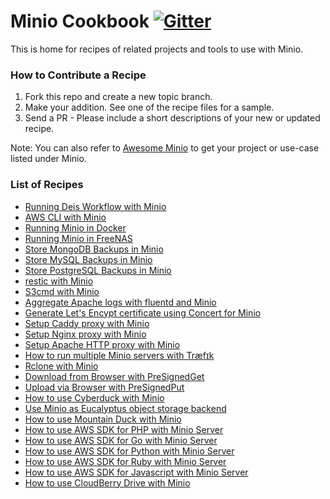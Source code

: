 # Minio Cookbook [![Gitter](https://badges.gitter.im/Join%20Chat.svg)](https://gitter.im/minio/minio?utm_source=badge&utm_medium=badge&utm_campaign=pr-badge&utm_content=badge)

This is home for recipes of related projects and tools to use with Minio.

### How to Contribute a Recipe

1. Fork this repo and create a new topic branch.
2. Make your addition. See one of the recipe files for a sample.
3. Send a PR - Please include a short descriptions of your new or updated recipe.

Note: You can also refer to [Awesome Minio](https://github.com/minio/awesome-minio) to get your project or use-case listed under Minio.

### List of Recipes

- [Running Deis Workflow with Minio](./docs/running-deis-workflow-with-minio.md)
- [AWS CLI with Minio](./docs/aws-cli-with-minio.md)
- [Running Minio in Docker](./docs/running-minio-in-docker.md)
- [Running Minio in FreeNAS](./docs/running-minio-in-freenas.md)
- [Store MongoDB Backups in Minio](./docs/store-mongodb-backups-in-minio.md)
- [Store MySQL Backups in Minio](./docs/store-mysql-backups-in-minio.md)
- [Store PostgreSQL Backups in Minio](./docs/store-postgresql-backups-in-minio.md)
- [restic with Minio](./docs/restic-with-minio.md)
- [S3cmd with Minio](./docs/s3cmd-with-minio.md)
- [Aggregate Apache logs with fluentd and Minio](./docs/aggregate-apache-logs-with-fluentd-and-minio.md)
- [Generate Let's Encypt certificate using Concert for Minio](./docs/generate-lets-encypt-certificate-using-concert-for-minio.md)
- [Setup Caddy proxy with Minio](./docs/setup-caddy-proxy-with-minio.md)
- [Setup Nginx proxy with Minio](./docs/setup-nginx-proxy-with-minio.md)
- [Setup Apache HTTP proxy with Minio](./docs/setup-apache-http-proxy-with-minio.md)
- [How to run multiple Minio servers with Træfɪk](./docs/multiple-minio-servers-with-traefik.md)
- [Rclone with Minio](./docs/rclone-with-minio.md)
- [Download from Browser with PreSignedGet](./docs/presigned-get-download-from-browser.md)
- [Upload via Browser with PreSignedPut](./docs/presigned-put-upload-via-browser.md)
- [How to use Cyberduck with Minio](./docs/how-to-use-cyberduck-with-minio.md)
- [Use Minio as Eucalyptus object storage backend](./docs/minio-as-eucalyptus-object-storage.md)
- [How to use Mountain Duck with Minio ](./docs/how-to-use-mountainduck-with-minio.md)
- [How to use AWS SDK for PHP with Minio Server](./docs/aws-sdk-for-php-with-minio.md)
- [How to use AWS SDK for Go with Minio Server](./docs/aws-sdk-for-go-with-minio.md)
- [How to use AWS SDK for Python with Minio Server](./docs/aws-sdk-for-python-with-minio.md)
- [How to use AWS SDK for Ruby with Minio Server](./docs/aws-sdk-for-ruby-with-minio.md)
- [How to use AWS SDK for Javascript with Minio Server](./docs/aws-sdk-for-javascript-with-minio.md)
- [How to use CloudBerry Drive with Minio](./docs/how-to-use-cloudberry-drive-with-minio.md)
